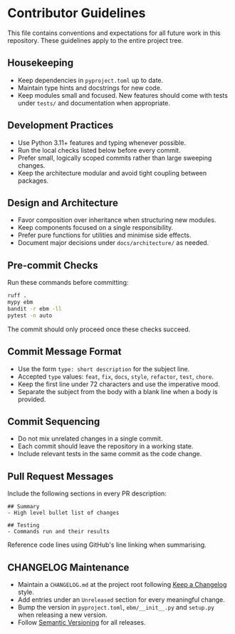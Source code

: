 # Contributor Guidelines

This file contains conventions and expectations for all future work in this
repository. These guidelines apply to the entire project tree.

## Housekeeping
- Keep dependencies in `pyproject.toml` up to date.
- Maintain type hints and docstrings for new code.
- Keep modules small and focused. New features should come with tests under
  `tests/` and documentation when appropriate.

## Development Practices
- Use Python 3.11+ features and typing whenever possible.
- Run the local checks listed below before every commit.
- Prefer small, logically scoped commits rather than large sweeping changes.
- Keep the architecture modular and avoid tight coupling between packages.

## Design and Architecture
- Favor composition over inheritance when structuring new modules.
- Keep components focused on a single responsibility.
- Prefer pure functions for utilities and minimise side effects.
- Document major decisions under `docs/architecture/` as needed.

## Pre-commit Checks
Run these commands before committing:

```bash
ruff .
mypy ebm
bandit -r ebm -ll
pytest -n auto
```

The commit should only proceed once these checks succeed.

## Commit Message Format
- Use the form `type: short description` for the subject line.
- Accepted `type` values: `feat`, `fix`, `docs`, `style`, `refactor`,
  `test`, `chore`.
- Keep the first line under 72 characters and use the imperative mood.
- Separate the subject from the body with a blank line when a body is
  provided.

## Commit Sequencing
- Do not mix unrelated changes in a single commit.
- Each commit should leave the repository in a working state.
- Include relevant tests in the same commit as the code change.

## Pull Request Messages
Include the following sections in every PR description:

```
## Summary
- High level bullet list of changes

## Testing
- Commands run and their results
```

Reference code lines using GitHub's line linking when summarising.

## CHANGELOG Maintenance
- Maintain a `CHANGELOG.md` at the project root following
  [Keep a Changelog](https://keepachangelog.com/) style.
- Add entries under an `Unreleased` section for every meaningful change.
- Bump the version in `pyproject.toml`, `ebm/__init__.py` and `setup.py` when
  releasing a new version.
- Follow [Semantic Versioning](https://semver.org/) for all releases.

